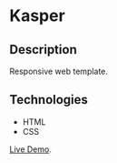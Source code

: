 # Kasper

## Description

Responsive web template.

## Technologies

- HTML
- CSS

[Live Demo](https://moalaacs.github.io/Kasper/).
